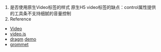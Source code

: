 1. 是否使用原生Video标签的样式
原生H5 video标签的缺点：control属性提供的工具条不支持细腻的音量控制
1. Reference
- [Video](https://developer.mozilla.org/en-US/Apps/Fundamentals/Audio_and_video_delivery/Video_player_styling_basics)
- [video.js](http://coderlt.coding.me/2016/02/26/videojs-readme/)
- [dragm](https://github.com/xiabingwu/dragm) [demo](https://codesandbox.io/s/n3x23qxrm4) 
- [grommet](https://github.com/grommet/grommet/tree/master/src/js/components/video)
